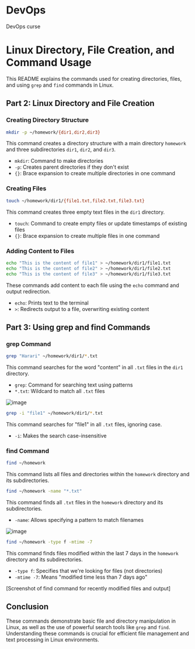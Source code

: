 # DevOps
DevOps curse

# Linux Directory, File Creation, and Command Usage

This README explains the commands used for creating directories, files, and using `grep` and `find` commands in Linux.

## Part 2: Linux Directory and File Creation

### Creating Directory Structure

```bash
mkdir -p ~/homework/{dir1,dir2,dir3}
```

This command creates a directory structure with a main directory `homework` and three subdirectories `dir1`, `dir2`, and `dir3`.

- `mkdir`: Command to make directories
- `-p`: Creates parent directories if they don't exist
- `{}`: Brace expansion to create multiple directories in one command



### Creating Files

```bash
touch ~/homework/dir1/{file1.txt,file2.txt,file3.txt}
```

This command creates three empty text files in the `dir1` directory.

- `touch`: Command to create empty files or update timestamps of existing files
- `{}`: Brace expansion to create multiple files in one command



### Adding Content to Files

```bash
echo "This is the content of file1" > ~/homework/dir1/file1.txt
echo "This is the content of file2" > ~/homework/dir1/file2.txt
echo "This is the content of file3" > ~/homework/dir1/file3.txt
```

These commands add content to each file using the `echo` command and output redirection.

- `echo`: Prints text to the terminal
- `>`: Redirects output to a file, overwriting existing content



## Part 3: Using grep and find Commands

### grep Command

```bash
grep "Harari" ~/homework/dir1/*.txt
```

This command searches for the word "content" in all `.txt` files in the `dir1` directory.

- `grep`: Command for searching text using patterns
- `*.txt`: Wildcard to match all `.txt` files



![image](https://github.com/user-attachments/assets/ae4df146-347a-4feb-a7cc-58ffa88ac6a2)

```bash
grep -i "file1" ~/homework/dir1/*.txt
```

This command searches for "file1" in all `.txt` files, ignoring case.

- `-i`: Makes the search case-insensitive



### find Command

```bash
find ~/homework
```

This command lists all files and directories within the `homework` directory and its subdirectories.



```bash
find ~/homework -name "*.txt"
```

This command finds all `.txt` files in the `homework` directory and its subdirectories.

- `-name`: Allows specifying a pattern to match filenames

![image](https://github.com/user-attachments/assets/5ea03e93-e366-4eab-bf0c-6fed53320401)


```bash
find ~/homework -type f -mtime -7
```

This command finds files modified within the last 7 days in the `homework` directory and its subdirectories.

- `-type f`: Specifies that we're looking for files (not directories)
- `-mtime -7`: Means "modified time less than 7 days ago"

[Screenshot of find command for recently modified files and output]

## Conclusion

These commands demonstrate basic file and directory manipulation in Linux, as well as the use of powerful search tools like `grep` and `find`. Understanding these commands is crucial for efficient file management and text processing in Linux environments.
